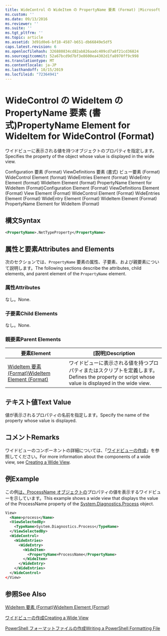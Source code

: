 ```yaml
---
title: WideControl の WideItem の PropertyName 要素 (Format) |Microsoft Docs
ms.custom: ''
ms.date: 09/13/2016
ms.reviewer: ''
ms.suite: ''
ms.tgt_pltfrm: ''
ms.topic: article
ms.assetid: 3d91d0e6-bf18-4587-b651-db66849e5df5
caps.latest.revision: 6
ms.openlocfilehash: 326880834cd82ab826aadc409cd7a8f21cd36824
ms.sourcegitcommit: 52a67bcd9d7bf3e8600ea4302d1fa8970ff9c998
ms.translationtype: MT
ms.contentlocale: ja-JP
ms.lasthandoff: 10/15/2019
ms.locfileid: "72364941"
---
```

# <a name="propertyname-element-for-wideitem-for-widecontrol-format"></a><span data-ttu-id="68780-102">WideControl の WideItem の PropertyName 要素 (書式)</span><span class="sxs-lookup"><span data-stu-id="68780-102">PropertyName Element for WideItem for WideControl (Format)</span></span>

<span data-ttu-id="68780-103">ワイドビューに表示される値を持つオブジェクトのプロパティを指定します。</span><span class="sxs-lookup"><span data-stu-id="68780-103">Specifies the property of the object whose value is displayed in the wide view.</span></span>

<span data-ttu-id="68780-104">Configuration 要素 (Format) ViewDefinitions 要素 (書式) ビュー要素 (Format) WideControl Element (format) WideEntries Element (format) WideEntry Element (format) WideItem Element (format) PropertyName Element for WideItem (Format)</span><span class="sxs-lookup"><span data-stu-id="68780-104">Configuration Element (Format) ViewDefinitions Element (Format) View Element (Format) WideControl Element (Format) WideEntries Element (Format) WideEntry Element (Format) WideItem Element (Format) PropertyName Element for WideItem (Format)</span></span>

## <a name="syntax"></a><span data-ttu-id="68780-105">構文</span><span class="sxs-lookup"><span data-stu-id="68780-105">Syntax</span></span>

```xml
<PropertyName>.NetTypeProperty</PropertyName>
```

## <a name="attributes-and-elements"></a><span data-ttu-id="68780-106">属性と要素</span><span class="sxs-lookup"><span data-stu-id="68780-106">Attributes and Elements</span></span>

<span data-ttu-id="68780-107">次のセクションでは、`PropertyName` 要素の属性、子要素、および親要素について説明します。</span><span class="sxs-lookup"><span data-stu-id="68780-107">The following sections describe the attributes, child elements, and parent element of the `PropertyName` element.</span></span>

### <a name="attributes"></a><span data-ttu-id="68780-108">属性</span><span class="sxs-lookup"><span data-stu-id="68780-108">Attributes</span></span>

<span data-ttu-id="68780-109">なし。</span><span class="sxs-lookup"><span data-stu-id="68780-109">None.</span></span>

### <a name="child-elements"></a><span data-ttu-id="68780-110">子要素</span><span class="sxs-lookup"><span data-stu-id="68780-110">Child Elements</span></span>

<span data-ttu-id="68780-111">なし。</span><span class="sxs-lookup"><span data-stu-id="68780-111">None.</span></span>

### <a name="parent-elements"></a><span data-ttu-id="68780-112">親要素</span><span class="sxs-lookup"><span data-stu-id="68780-112">Parent Elements</span></span>

|<span data-ttu-id="68780-113">要素</span><span class="sxs-lookup"><span data-stu-id="68780-113">Element</span></span>|<span data-ttu-id="68780-114">[説明]</span><span class="sxs-lookup"><span data-stu-id="68780-114">Description</span></span>|
|-------------|-----------------|
|[<span data-ttu-id="68780-115">WideItem 要素 (Format)</span><span class="sxs-lookup"><span data-stu-id="68780-115">WideItem Element (Format)</span></span>](./wideitem-element-for-widecontrol-format.md)|<span data-ttu-id="68780-116">ワイドビューに表示される値を持つプロパティまたはスクリプトを定義します。</span><span class="sxs-lookup"><span data-stu-id="68780-116">Defines the property or script whose value is displayed in the wide view.</span></span>|

## <a name="text-value"></a><span data-ttu-id="68780-117">テキスト値</span><span class="sxs-lookup"><span data-stu-id="68780-117">Text Value</span></span>

<span data-ttu-id="68780-118">値が表示されるプロパティの名前を指定します。</span><span class="sxs-lookup"><span data-stu-id="68780-118">Specify the name of the property whose value is displayed.</span></span>

## <a name="remarks"></a><span data-ttu-id="68780-119">コメント</span><span class="sxs-lookup"><span data-stu-id="68780-119">Remarks</span></span>

<span data-ttu-id="68780-120">ワイドビューのコンポーネントの詳細については、「[ワイドビューの作成](./creating-a-wide-view.md)」を参照してください。</span><span class="sxs-lookup"><span data-stu-id="68780-120">For more information about the components of a wide view, see [Creating a Wide View](./creating-a-wide-view.md).</span></span>

## <a name="example"></a><span data-ttu-id="68780-121">例</span><span class="sxs-lookup"><span data-stu-id="68780-121">Example</span></span>

<span data-ttu-id="68780-122">この例[は、ProcessName オブジェクトの](/dotnet/api/System.Diagnostics.Process)プロパティの値を表示するワイドビューを示しています。</span><span class="sxs-lookup"><span data-stu-id="68780-122">This example shows a wide view that displays the value of the ProcessName property of the [System.Diagnostics.Process](/dotnet/api/System.Diagnostics.Process) object.</span></span>

```xml
View>
  <Name>process</Name>
  <ViewSelectedBy>
    <TypeName>System.Diagnostics.Process</TypeName>
  </ViewSelectedBy>
  <WideControl>
    <WideEntries>
      <WideEntry>
        <WideItem>
          <PropertyName>ProcessName</PropertyName>
        </WideItem>
      </WideEntry>
    </WideEntries>
  </WideControl>
</View>

```

## <a name="see-also"></a><span data-ttu-id="68780-123">参照</span><span class="sxs-lookup"><span data-stu-id="68780-123">See Also</span></span>

[<span data-ttu-id="68780-124">WideItem 要素 (Format)</span><span class="sxs-lookup"><span data-stu-id="68780-124">WideItem Element (Format)</span></span>](./wideitem-element-for-widecontrol-format.md)

[<span data-ttu-id="68780-125">ワイドビューの作成</span><span class="sxs-lookup"><span data-stu-id="68780-125">Creating a Wide View</span></span>](./creating-a-wide-view.md)

[<span data-ttu-id="68780-126">PowerShell フォーマットファイルの作成</span><span class="sxs-lookup"><span data-stu-id="68780-126">Writing a PowerShell Formatting File</span></span>](./writing-a-powershell-formatting-file.md)
